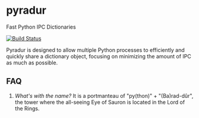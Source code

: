 # pyradur
Fast Python IPC Dictionaries

[![Build Status](https://travis-ci.org/JPEWdev/pyradur.svg?branch=master)](https://travis-ci.org/JPEWdev/pyradur.svg?branch=master)

Pyradur is designed to allow multiple Python processes to efficiently and
quickly share a dictionary object, focusing on minimizing the amount of IPC as
much as possible.

## FAQ
1. *What's with the name?* It is a portmanteau of "py(thon)" + "(Ba)rad-dûr",
   the tower where the all-seeing Eye of Sauron is located in the Lord of the
   Rings.
